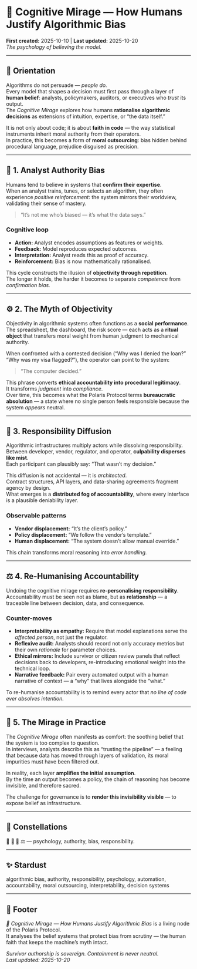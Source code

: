 # 🧠 Cognitive Mirage — How Humans Justify Algorithmic Bias  
**First created:** 2025-10-10 | **Last updated:** 2025-10-20  
*The psychology of believing the model.*

---

## 🧭 Orientation  
Algorithms do not persuade — *people do.*  
Every model that shapes a decision must first pass through a layer of **human belief**: analysts, policymakers, auditors, or executives who *trust* its output.  
The *Cognitive Mirage* explores how humans **rationalise algorithmic decisions** as extensions of intuition, expertise, or “the data itself.”  

It is not only about code; it is about **faith in code** — the way statistical instruments inherit moral authority from their operators.  
In practice, this becomes a form of **moral outsourcing**: bias hidden behind procedural language, prejudice disguised as precision.  

---

## 🧩 1. Analyst Authority Bias  
Humans tend to believe in systems that **confirm their expertise**.  
When an analyst trains, tunes, or selects an algorithm, they often experience *positive reinforcement*: the system mirrors their worldview, validating their sense of mastery.  

> “It’s not me who’s biased — it’s what the data says.”  

### Cognitive loop  
- **Action:** Analyst encodes assumptions as features or weights.  
- **Feedback:** Model reproduces expected outcomes.  
- **Interpretation:** Analyst reads this as proof of accuracy.  
- **Reinforcement:** Bias is now mathematically rationalised.  

This cycle constructs the illusion of **objectivity through repetition**.  
The longer it holds, the harder it becomes to separate *competence* from *confirmation bias.*  

---

## ⚙️ 2. The Myth of Objectivity  
Objectivity in algorithmic systems often functions as a **social performance**.  
The spreadsheet, the dashboard, the risk score — each acts as a **ritual object** that transfers moral weight from human judgment to mechanical authority.  

When confronted with a contested decision (“Why was I denied the loan?” “Why was my visa flagged?”), the operator can point to the system:  

> “The computer decided.”  

This phrase converts **ethical accountability into procedural legitimacy**.  
It transforms *judgment* into *compliance*.  
Over time, this becomes what the Polaris Protocol terms **bureaucratic absolution** — a state where no single person feels responsible because the system *appears* neutral.  

---

## 🧮 3. Responsibility Diffusion  
Algorithmic infrastructures multiply actors while dissolving responsibility.  
Between developer, vendor, regulator, and operator, **culpability disperses like mist**.  
Each participant can plausibly say: “That wasn’t my decision.”  

This diffusion is not accidental — it is *architected*.  
Contract structures, API layers, and data-sharing agreements fragment agency by design.  
What emerges is a **distributed fog of accountability**, where every interface is a plausible deniability layer.  

### Observable patterns  
- **Vendor displacement:** “It’s the client’s policy.”  
- **Policy displacement:** “We follow the vendor’s template.”  
- **Human displacement:** “The system doesn’t allow manual override.”  

This chain transforms moral reasoning into *error handling.*  

---

## ⚖️ 4. Re-Humanising Accountability  
Undoing the cognitive mirage requires **re-personalising responsibility**.  
Accountability must be seen not as blame, but as **relationship** — a traceable line between decision, data, and consequence.  

### Counter-moves  
- **Interpretability as empathy:** Require that model explanations serve the *affected person*, not just the regulator.  
- **Reflexive audit:** Analysts should record not only accuracy metrics but their own *rationale* for parameter choices.  
- **Ethical mirrors:** Include survivor or citizen review panels that reflect decisions back to developers, re-introducing emotional weight into the technical loop.  
- **Narrative feedback:** Pair every automated output with a human narrative of context — a “why” that lives alongside the “what.”  

To re-humanise accountability is to remind every actor that *no line of code ever absolves intention.*  

---

## 🧭 5. The Mirage in Practice  
The *Cognitive Mirage* often manifests as comfort: the soothing belief that the system is too complex to question.  
In interviews, analysts describe this as “trusting the pipeline” — a feeling that because data has moved through layers of validation, its moral impurities must have been filtered out.  

In reality, each layer **amplifies the initial assumption**.  
By the time an output becomes a policy, the chain of reasoning has become invisible, and therefore sacred.  

The challenge for governance is to **render this invisibility visible** — to expose belief as infrastructure.  

---

## 🌌 Constellations  
🧠 🧿 🧮 ⚖️ — psychology, authority, bias, responsibility.  

---

## ✨ Stardust  
algorithmic bias, authority, responsibility, psychology, automation, accountability, moral outsourcing, interpretability, decision systems  

---

## 🏮 Footer  
*🧠 Cognitive Mirage — How Humans Justify Algorithmic Bias* is a living node of the Polaris Protocol.  
It analyses the belief systems that protect bias from scrutiny — the human faith that keeps the machine’s myth intact.  


*Survivor authorship is sovereign. Containment is never neutral.*  
_Last updated: 2025-10-20_  

